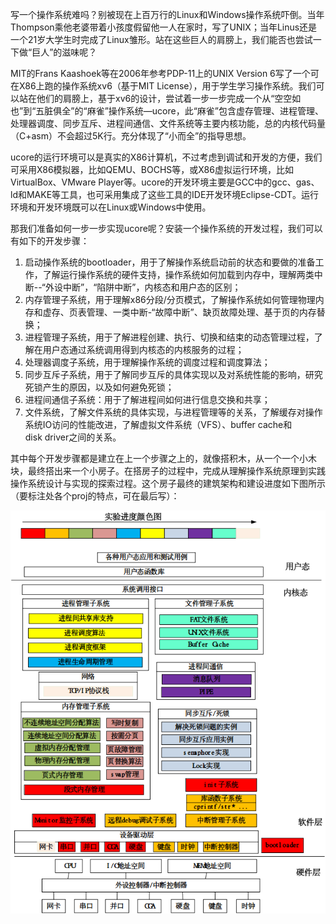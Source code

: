 
写一个操作系统难吗？别被现在上百万行的Linux和Windows操作系统吓倒。当年Thompson乘他老婆带着小孩度假留他一人在家时，写了UNIX；当年Linus还是一个21岁大学生时完成了Linux雏形。站在这些巨人的肩膀上，我们能否也尝试一下做“巨人”的滋味呢？

MIT的Frans Kaashoek等在2006年参考PDP-11上的UNIX Version 6写了一个可在X86上跑的操作系统xv6（基于MIT License），用于学生学习操作系统。我们可以站在他们的肩膀上，基于xv6的设计，尝试着一步一步完成一个从“空空如也”到“五脏俱全”的“麻雀”操作系统—ucore，此“麻雀”包含虚存管理、进程管理、处理器调度、同步互斥、进程间通信、文件系统等主要内核功能，总的内核代码量（C+asm）不会超过5K行。充分体现了“小而全”的指导思想。

ucore的运行环境可以是真实的X86计算机，不过考虑到调试和开发的方便，我们可采用X86模拟器，比如QEMU、BOCHS等，或X86虚拟运行环境，比如VirtualBox、VMware Player等。ucore的开发环境主要是GCC中的gcc、gas、ld和MAKE等工具，也可采用集成了这些工具的IDE开发环境Eclipse-CDT。运行环境和开发环境既可以在Linux或Windows中使用。

那我们准备如何一步一步实现ucore呢？安装一个操作系统的开发过程，我们可以有如下的开发步骤：

 1. 启动操作系统的bootloader，用于了解操作系统启动前的状态和要做的准备工作，了解运行操作系统的硬件支持，操作系统如何加载到内存中，理解两类中断--“外设中断”，“陷阱中断”，内核态和用户态的区别；
 2. 内存管理子系统，用于理解x86分段/分页模式，了解操作系统如何管理物理内存和虚存、页表管理、一类中断-“故障中断”、缺页故障处理、基于页的内存替换；
 3. 进程管理子系统，用于了解进程创建、执行、切换和结束的动态管理过程，了解在用户态通过系统调用得到内核态的内核服务的过程；
 4. 处理器调度子系统，用于理解操作系统的调度过程和调度算法；
 5. 同步互斥子系统，用于了解同步互斥的具体实现以及对系统性能的影响，研究死锁产生的原因，以及如何避免死锁；
 6. 进程间通信子系统：用于了解进程间如何进行信息交换和共享；
 7. 文件系统，了解文件系统的具体实现，与进程管理等的关系，了解缓存对操作系统IO访问的性能改进，了解虚拟文件系统（VFS）、buffer cache和disk driver之间的关系。

其中每个开发步骤都是建立在上一个步骤之上的，就像搭积木，从一个一个小木块，最终搭出来一个小房子。在搭房子的过程中，完成从理解操作系统原理到实践操作系统设计与实现的探索过程。这个房子最终的建筑架构和建设进度如下图所示（要标注处各个proj的特点，可在最后写）：

![ucore操作系统架构](figures/ucore_arch.png)
